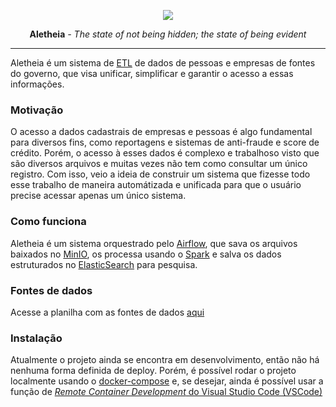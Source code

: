 <p align="center"><a href="https://en.wikipedia.org/wiki/Aletheia">
<image src="https://upload.wikimedia.org/wikipedia/en/6/64/Van-gogh-shoes.jpg"></image>
</a></p>

<p align="center"><strong>Aletheia</strong> <em>- The state of not being hidden; the state of being evident</em></p>

---

Aletheia é um sistema de [ETL](https://en.wikipedia.org/wiki/Extract,_transform,_load) de dados de pessoas e empresas de fontes do governo, que visa unificar, simplificar e garantir o acesso a essas informações.

### Motivação

O acesso a dados cadastrais de empresas e pessoas é algo fundamental para diversos fins, como reportagens e sistemas de anti-fraude e score de crédito. Porém, o acesso à esses dados é complexo e trabalhoso visto que são diversos arquivos e muitas vezes não tem como consultar um único registro.
Com isso, veio a ideia de construir um sistema que fizesse todo esse trabalho de maneira automátizada e unificada para que o usuário precise acessar apenas um único sistema.

### Como funciona

Aletheia é um sistema orquestrado pelo [Airflow](https://airflow.apache.org/), que sava os arquivos baixados no [MinIO](https://min.io/), os processa usando o [Spark](https://spark.apache.org/) e salva os dados estruturados no [ElasticSearch](https://www.elastic.co/) para pesquisa.

### Fontes de dados

Acesse a planilha com as fontes de dados [aqui](https://docs.google.com/spreadsheets/d/1BlCGMADJzvVbnHWsvQ7Y-4hxy_v5viECe30uCE4RrxM/edit?usp=sharing)

### Instalação

Atualmente o projeto ainda se encontra em desenvolvimento, então não há nenhuma forma definida de deploy. Porém, é possível rodar o projeto localmente usando o [docker-compose](https://docs.docker.com/compose/) e, se desejar, ainda é possível usar a função de [_Remote Container Development_ do Visual Studio Code (VSCode)](https://code.visualstudio.com/docs/remote/containers)

